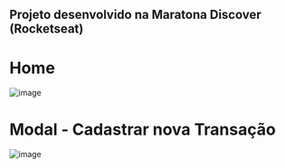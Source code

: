 ## Projeto desenvolvido na Maratona Discover (Rocketseat)

# Home
![image](https://user-images.githubusercontent.com/59145479/153723588-59f1f5b5-d26d-4be8-91e6-7ce1d620093e.png)

# Modal - Cadastrar nova Transação
  ![image](https://user-images.githubusercontent.com/59145479/153723734-93c5feea-36c3-4cc1-8d2f-730d7b72b177.png)
